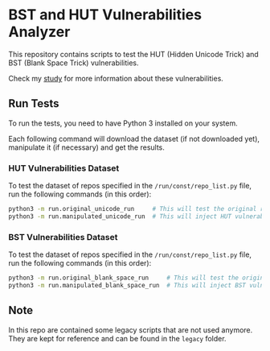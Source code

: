 # BST and HUT Vulnerabilities Analyzer

This repository contains scripts to test the HUT (Hidden Unicode Trick) and BST (Blank Space Trick) vulnerabilities.

Check my [study](TODO) for more information about these vulnerabilities.


## Run Tests
To run the tests, you need to have Python 3 installed on your system.

Each following command will download the dataset (if not downloaded yet), manipulate it (if necessary) and get the results.

### HUT Vulnerabilities Dataset
To test the dataset of repos specified in the `/run/const/repo_list.py` 
file, run the following commands (in this order):
```bash 
python3 -m run.original_unicode_run     # This will test the original repos
python3 -m run.manipulated_unicode_run  # This will inject HUT vulnerability and test the repos
```

### BST Vulnerabilities Dataset
To test the dataset of repos specified in the `/run/const/repo_list.py`
file, run the following commands (in this order):
```bash 
python3 -m run.original_blank_space_run     # This will test the original repos
python3 -m run.manipulated_blank_space_run  # This will inject BST vulnerability and test the repos
```

## Note

In this repo are contained some legacy scripts that are not used anymore.
They are kept for reference and can be found in the `legacy` folder.
